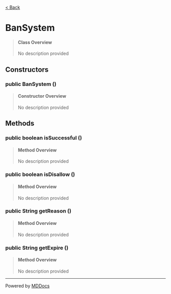 [< Back](..)
# BanSystem #
>#### Class Overview ####
>No description provided
## Constructors ##
### public BanSystem () ###
>#### Constructor Overview ####
>No description provided
>
## Methods ##
### public boolean isSuccessful () ###
>#### Method Overview ####
>No description provided
>
### public boolean isDisallow () ###
>#### Method Overview ####
>No description provided
>
### public String getReason () ###
>#### Method Overview ####
>No description provided
>
### public String getExpire () ###
>#### Method Overview ####
>No description provided
>

---
Powered by [MDDocs](https://github.com/VRCube/MDDocs)